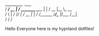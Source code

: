   _________         .___             
 /   _____/__ __  __| _/____ _______ 
 \_____  \|  |  \/ __ |\__  \\_  __ \
 /        \  |  / /_/ | / __ \|  | \/
/_______  /____/\____ |(____  /__|   
        \/           \/     \/       


Hello Everyone here is my hyprland dotfiles! 
